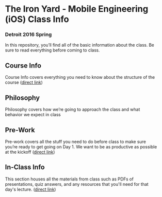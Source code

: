 # The Iron Yard - Mobile Engineering (iOS) Class Info
### Detroit 2016 Spring

In this repository, you’ll find all of the basic information about the class. Be sure to read everything before coming to class.

## Course Info 

Course Info covers everything you need to know about the structure of the course ([direct link](https://github.com/TIY-DET-ME-2016-Spring/ClassInfo/blob/master/courseinfo.md))

## Philosophy 

Philosophy covers how we’re going to approach the class and what behavior we expect in class

## Pre-Work 

Pre-work covers all the stuff you need to do before class to make sure you’re ready to get going on Day 1. We want to be as productive as possible at the kickoff ([direct link](https://github.com/TIY-DET-ME-2016-Spring/ClassInfo/blob/master/prework.md))

## In-Class Info 

This section houses all the materials from class such as PDFs of presentations, quiz answers, and any resources that you'll need for that day's lecture. ([direct link](https://github.com/TIY-DET-ME-2016-Spring/InClassMaterials))